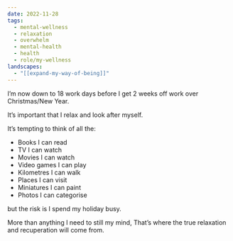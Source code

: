 ```yaml
---
date: 2022-11-28
tags:
  - mental-wellness
  - relaxation
  - overwhelm
  - mental-health
  - health
  - role/my-wellness
landscapes:
  - "[[expand-my-way-of-being]]"
---
```

I’m now down to 18 work days before I get 2 weeks off work over Christmas/New Year.

It’s important that I relax and look after myself.

It’s tempting to think of all the:

- Books I can read
- TV I can watch
- Movies I can watch
- Video games I can play
- Kilometres I can walk
- Places I can visit
- Miniatures I can paint
- Photos I can categorise

but the risk is I spend my holiday busy.

More than anything I need to still my mind, That’s where the true relaxation and recuperation will come from.
